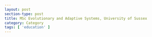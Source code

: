 ```yaml
---
layout: post
section-type: post
title: MSc Evolutionary and Adaptive Systems, University of Sussex
category: Category
tags: [ 'education' ]
---
```

